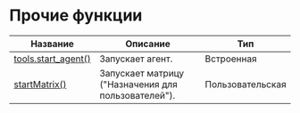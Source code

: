 # Прочие функции

| Название | Описание | Тип |
| -- | -- | -- |
| [tools.start_agent()](chapters/chapter4-5-9-1.md) | Запускает агент. | Встроенная |
| [startMatrix()](chapters/chapter4-5-9-2.md) | Запускает матрицу ("Назначения для пользователей"). | Пользовательская |